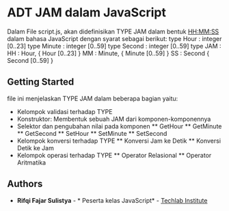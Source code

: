 # ADT JAM dalam JavaScript

Dalam File script.js, akan didefinisikan TYPE JAM dalam bentuk <HH:MM:SS> dalam bahasa JavaScript dengan syarat sebagai berikut:
type Hour : integer [0..23]
type Minute : integer [0..59]
type Second : integer [0..59]
type JAM : 
HH : Hour, { Hour [0..23] }
MM : Minute, { Minute [0..59] }
SS : Second { Second [0..59] }

## Getting Started

file ini menjelaskan TYPE JAM dalam beberapa bagian yaitu:
* Kelompok validasi terhadap TYPE
* Konstruktor: Membentuk sebuah JAM dari komponen-komponennya
* Selektor dan pengubahan nilai pada komponen
	** GetHour
	** GetMinute
	** GetSecond
	** SetHour
	** SetMinute
	** SetSecond
* Kelompok konversi terhadap TYPE
	** Konversi Jam ke Detik
	** Konversi Detik ke Jam
* Kelompok operasi terhadap TYPE
	** Operator Relasional
	** Operator Aritmatika


## Authors

* **Rifqi Fajar Sulistya** - * Peserta kelas JavaScript* - [Techlab Institute](https://techlab.institute)



